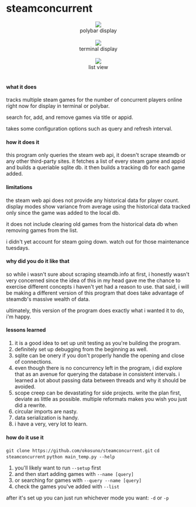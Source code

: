 # steamconcurrent

<center>
<img src="https://imgur.com/LQW9fp0.png"/>
</br>polybar display</br></br>
<img src="https://i.imgur.com/kf8Bfip.png"/>  
</br>terminal display</br></br>
<img src="https://imgur.com/pACwQDO.png"/>
</br>list view</br></br> 
</center>

#### what it does
tracks multiple steam games for the number of concurrent players online right now for display in terminal or polybar. 

search for, add, and remove games via title or appid.

takes some configuration options such as query and refresh interval.

#### how it does it
this program only queries the steam web api, it doesn't scrape steamdb or any other third-party sites. it fetches a list of every steam game and appid and builds a queriable sqlite db. it then builds a tracking db for each game added.

#### limitations
the steam web api does not provide any historical data for player count. display modes show variance from average using the historical data tracked only since the game was added to the local db. 

it does not include clearing old games from the historical data db when removing games from the list. 

i didn't yet account for steam going down. watch out for those maintenance tuesdays.

#### why did you do it like that
so while i wasn't sure about scraping steamdb.info at first, i honestly wasn't very concerned since the idea of this in my head gave me the chance to exercise different concepts i haven't yet had a reason to use. that said, i will be making a different version of this program that does take advantage of steamdb's massive wealth of data.

ultimately, this version of the program does exactly what i wanted it to do, i'm happy.

#### lessons learned
1. it is a good idea to set up unit testing as you're building the program.  
2. definitely set up debugging from the beginning as well.  
3. sqlite can be onery if you don't properly handle the opening and close of connections.  
4. even though there is no concurrency left in the program, i did explore that as an avenue for querying the database in consistent intervals. i learned a lot about passing data between threads and why it should be avoided.
5. scope creep can be devastating for side projects. write the plan first, deviate as little as possible. multiple reformats makes you wish you just did a rewrite.
6. circular imports are nasty.
7. data serialization is handy.
8. i have a very, very lot to learn.

#### how do it use it

`git clone https://github.com/okosuno/steamconcurrent.git`
`cd steamconcurrent`
`python main_temp.py --help`

1. you'll likely want to run `--setup` first
2. and then start adding games with `--name [query]`
3. or searching for games with `--query --name [query]`
4. check the games you've added with `--list`

after it's set up you can just run whichever mode you want: `-d` or `-p`
